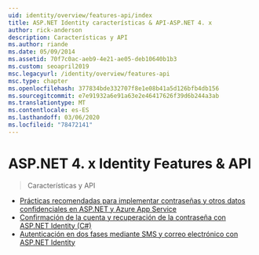 ```yaml
---
uid: identity/overview/features-api/index
title: ASP.NET Identity características & API-ASP.NET 4. x
author: rick-anderson
description: Características y API
ms.author: riande
ms.date: 05/09/2014
ms.assetid: 70f7c0ac-aeb9-4e21-ae05-deb10640b1b3
ms.custom: seoapril2019
msc.legacyurl: /identity/overview/features-api
msc.type: chapter
ms.openlocfilehash: 377834bde332707f8e1e08b41a5d126bfb4db156
ms.sourcegitcommit: e7e91932a6e91a63e2e46417626f39d6b244a3ab
ms.translationtype: MT
ms.contentlocale: es-ES
ms.lasthandoff: 03/06/2020
ms.locfileid: "78472141"
---
```

# <a name="aspnet-4x-identity-features--api"></a>ASP.NET 4. x Identity Features & API

> Características y API

- [Prácticas recomendadas para implementar contraseñas y otros datos confidenciales en ASP.NET y Azure App Service](best-practices-for-deploying-passwords-and-other-sensitive-data-to-aspnet-and-azure.md)
- [Confirmación de la cuenta y recuperación de la contraseña con ASP.NET Identity (C#)](account-confirmation-and-password-recovery-with-aspnet-identity.md)
- [Autenticación en dos fases mediante SMS y correo electrónico con ASP.NET Identity](two-factor-authentication-using-sms-and-email-with-aspnet-identity.md)
